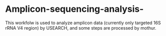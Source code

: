 # Amplicon-sequencing-analysis-
This workfolw is used to analyze amplicon data (currently only targeted 16S rRNA V4 region) by USEARCH, and some steps are processed by mothur.


